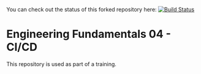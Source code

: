 You can check out the status of this forked repository here:
[![Build Status](https://dev.azure.com/drmcghee/CSE%20Training/_apis/build/status/drmcghee.ef-03-ci-cd-hands-on?branchName=master)](https://dev.azure.com/drmcghee/CSE%20Training/_build/latest?definitionId=1&branchName=master)

# Engineering Fundamentals 04 - CI/CD

This repository is used as part of a training.
